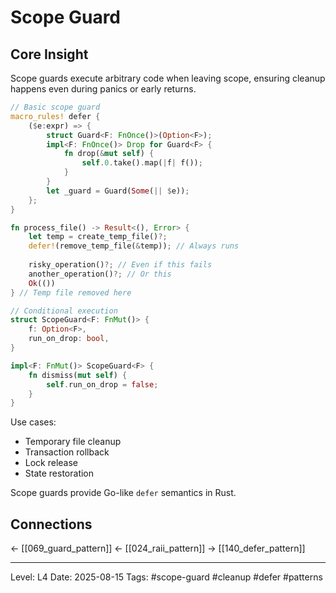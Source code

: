# Scope Guard

## Core Insight
Scope guards execute arbitrary code when leaving scope, ensuring cleanup happens even during panics or early returns.

```rust
// Basic scope guard
macro_rules! defer {
    ($e:expr) => {
        struct Guard<F: FnOnce()>(Option<F>);
        impl<F: FnOnce()> Drop for Guard<F> {
            fn drop(&mut self) {
                self.0.take().map(|f| f());
            }
        }
        let _guard = Guard(Some(|| $e));
    };
}

fn process_file() -> Result<(), Error> {
    let temp = create_temp_file()?;
    defer!(remove_temp_file(&temp)); // Always runs
    
    risky_operation()?; // Even if this fails
    another_operation()?; // Or this
    Ok(())
} // Temp file removed here

// Conditional execution
struct ScopeGuard<F: FnMut()> {
    f: Option<F>,
    run_on_drop: bool,
}

impl<F: FnMut()> ScopeGuard<F> {
    fn dismiss(mut self) {
        self.run_on_drop = false;
    }
}
```

Use cases:
- Temporary file cleanup
- Transaction rollback
- Lock release
- State restoration

Scope guards provide Go-like `defer` semantics in Rust.

## Connections
← [[069_guard_pattern]]
← [[024_raii_pattern]]
→ [[140_defer_pattern]]

---
Level: L4
Date: 2025-08-15
Tags: #scope-guard #cleanup #defer #patterns